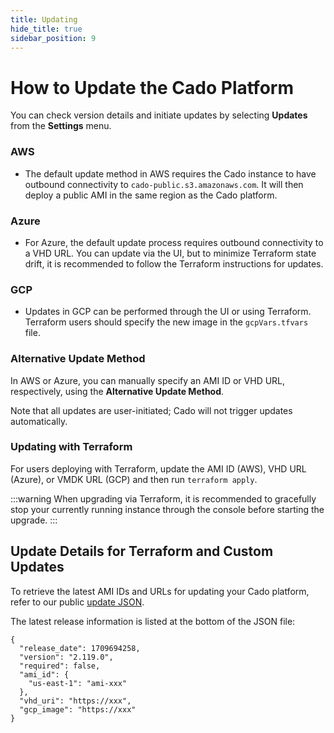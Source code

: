```yaml
---
title: Updating
hide_title: true
sidebar_position: 9
---
```



# How to Update the Cado Platform

You can check version details and initiate updates by selecting **Updates** from the **Settings** menu.

### AWS
- The default update method in AWS requires the Cado instance to have outbound connectivity to `cado-public.s3.amazonaws.com`. It will then deploy a public AMI in the same region as the Cado platform.

### Azure
- For Azure, the default update process requires outbound connectivity to a VHD URL. You can update via the UI, but to minimize Terraform state drift, it is recommended to follow the Terraform instructions for updates.

### GCP
- Updates in GCP can be performed through the UI or using Terraform. Terraform users should specify the new image in the `gcpVars.tfvars` file.

### Alternative Update Method
In AWS or Azure, you can manually specify an AMI ID or VHD URL, respectively, using the **Alternative Update Method**. 

Note that all updates are user-initiated; Cado will not trigger updates automatically.

### Updating with Terraform
For users deploying with Terraform, update the AMI ID (AWS), VHD URL (Azure), or VMDK URL (GCP) and then run `terraform apply`.

:::warning
When upgrading via Terraform, it is recommended to gracefully stop your currently running instance through the console before starting the upgrade.
:::

## Update Details for Terraform and Custom Updates

To retrieve the latest AMI IDs and URLs for updating your Cado platform, refer to our public [update JSON](https://cado-public.s3.amazonaws.com/cado_updates_json_v2.json).

The latest release information is listed at the bottom of the JSON file:
```
{
  "release_date": 1709694258, 
  "version": "2.119.0", 
  "required": false, 
  "ami_id": {
    "us-east-1": "ami-xxx"
  }, 
  "vhd_uri": "https://xxx", 
  "gcp_image": "https://xxx"
}
```